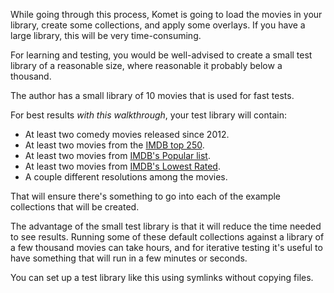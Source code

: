 While going through this process, Komet is going to load the movies in your library, create some collections, and apply some overlays.  If you have a large library, this will be very time-consuming.

For learning and testing, you would be well-advised to create a small test library of a reasonable size, where reasonable it probably below a thousand.

The author has a small library of 10 movies that is used for fast tests.

For best results *with this walkthrough*, your test library will contain:

 - At least two comedy movies released since 2012.
 - At least two movies from the [IMDB top 250](https://www.imdb.com/chart/top/).
 - At least two movies from [IMDB's Popular list](https://www.imdb.com/chart/moviemeter).
 - At least two movies from [IMDB's Lowest Rated](https://www.imdb.com/chart/bottom).
 - A couple different resolutions among the movies.

That will ensure there's something to go into each of the example collections that will be created.

The advantage of the small test library is that it will reduce the time needed to see results.  Running some of these default collections against a library of a few thousand movies can take hours, and for iterative testing it's useful to have something that will run in a few minutes or seconds.

You can set up a test library like this using symlinks without copying files.
